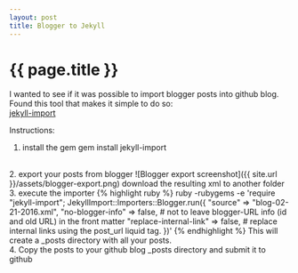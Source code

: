 ```yaml
---
layout: post
title: Blogger to Jekyll
---
```


{{ page.title }}
================

I wanted to see if it was possible to import blogger posts into github blog.<br>
Found this tool that makes it simple to do so:<br>
[jekyll-import](https://github.com/jekyll/jekyll-import)

Instructions:<br>
1. install the gem
  gem install jekyll-import
<br>
2. export your posts from blogger
![Blogger export screenshot]({{ site.url }}/assets/blogger-export.png)
download the resulting xml to another folder
<br>
3. execute the importer
{% highlight ruby %}
ruby -rubygems -e 'require "jekyll-import";
    JekyllImport::Importers::Blogger.run({
      "source"                => "blog-02-21-2016.xml",
      "no-blogger-info"       => false, # not to leave blogger-URL info (id and old URL) in the front matter
      "replace-internal-link" => false, # replace internal links using the post_url liquid tag.
    })'
{% endhighlight %}
This will create a _posts directory with all your posts.
<br>
4. Copy the posts to your github blog _posts directory and submit it to github
<br>

